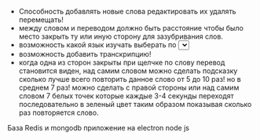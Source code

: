 

- Способность добавлять новые слова редактировать их
удалять перемещать!
- между словом и переводом должно быть расстояние чтобы было место закрыть ту или иную сторону
для зазубривания слов.
- возможность какой язык изучать выберать по <select>, также слово переода возможность изменить цвет
также автоматом меняется цвет закладки которая прикрывает переведенные слова!
- возможность добавить транскрипцию!
- когда одна из сторон закрыты при щелчке по слову перевод становится
виден, над самим словом можно сделать подсказку сколько лучше всего
повторить данное слово от 5 до 10 раз! но в среднем 7 раз!
можно сделать с правой стороны или над самим словом 7 белых точек которые каждые 3-4 секунды
переходят последовательно в зеленый цвет
таким образом показывая сколько раз повторяется слово.

База Redis и mongodb приложение на electron node js
